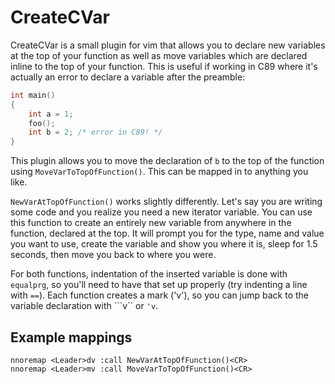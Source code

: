 CreateCVar
==========

CreateCVar is a small plugin for vim that allows you to declare new variables
at the top of your function as well as move variables which are declared
inline to the top of your function.  This is useful if working in C89 where
it's actually an error to declare a variable after the preamble:

```c
int main()
{
    int a = 1;
    foo();
    int b = 2; /* error in C89! */
}
```

This plugin allows you to move the declaration of `b` to the top of the
function using `MoveVarToTopOfFunction()`.  This can be mapped in to
anything you like.

`NewVarAtTopOfFunction()` works slightly differently.  Let's say you are
writing some code and you realize you need a new iterator variable.  You can
use this function to create an entirely new variable from anywhere in the
function, declared at the top.  It will prompt you for the type, name and
value you want to use, create the variable and show you where it is, sleep for
1.5 seconds, then move you back to where you were.

For both functions, indentation of the inserted variable is done with
`equalprg`, so you'll need to have that set up properly (try indenting a line
with `==`).  Each function creates a mark ('v'), so you can jump back to the
variable declaration with ```v`` or `'v`.


## Example mappings

```vim
nnoremap <Leader>dv :call NewVarAtTopOfFunction()<CR>
nnoremap <Leader>mv :call MoveVarToTopOfFunction()<CR>
```
